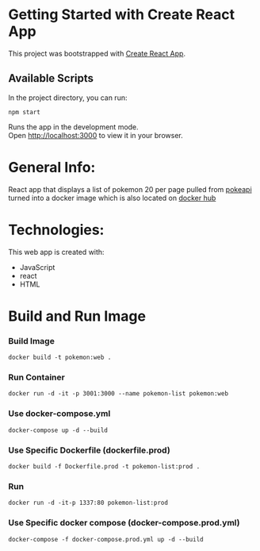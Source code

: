 # Getting Started with Create React App

This project was bootstrapped with [Create React App](https://github.com/facebook/create-react-app).

## Available Scripts

In the project directory, you can run:

`npm start`

Runs the app in the development mode.\
Open [http://localhost:3000](http://localhost:3000) to view it in your browser.

# General Info:

React app that displays a list of pokemon 20 per page pulled from [pokeapi](https://pokeapi.co/api/v2/pokemon) turned into a docker image which is also located on [docker hub](https://hub.docker.com/repository/docker/daviddstacey/pokemon-list-react-app)

# Technologies:

This web app is created with:
* JavaScript
* react
* HTML

# Build and Run Image

### Build Image 
`docker build -t pokemon:web .`
### Run Container
`docker run -d -it -p 3001:3000 --name pokemon-list pokemon:web`
### Use docker-compose.yml
`docker-compose up -d --build`
### Use Specific Dockerfile (dockerfile.prod)
`docker build -f Dockerfile.prod -t pokemon-list:prod .`
### Run 
`docker run -d -it-p 1337:80 pokemon-list:prod`
### Use Specific docker compose (docker-compose.prod.yml)
`docker-compose -f docker-compose.prod.yml up -d --build`
